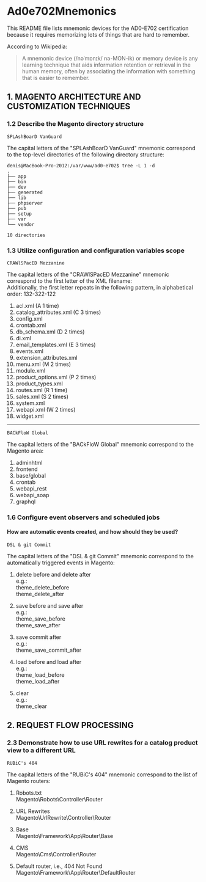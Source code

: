 # Ad0e702Mnemonics

This README file lists mnemonic devices for the AD0-E702 certification because it requires memorizing lots of things that are hard to remember.

According to Wikipedia:
> A mnemonic device (/nəˈmɒnɪk/ nə-MON-ik) or memory device is any learning technique that aids information retention or retrieval in the human memory, often by associating the information with something that is easier to remember.

## 1. MAGENTO ARCHITECTURE AND CUSTOMIZATION TECHNIQUES

### 1.2 Describe the Magento directory structure

```SPLAshBoarD VanGuard```

The capital letters of the "SPLAshBoarD VanGuard" mnemonic correspond to the top-level directories of the following directory structure:  

```
denis@MacBook-Pro-2012:/var/www/ad0-e702$ tree -L 1 -d
.
├── app
├── bin
├── dev
├── generated
├── lib
├── phpserver
├── pub
├── setup
├── var
└── vendor

10 directories
```

### 1.3 Utilize configuration and configuration variables scope

```CRAWlSPacED Mezzanine```

The capital letters of the "CRAWlSPacED Mezzanine" mnemonic correspond to the first letter of the XML filename:  
Additionally, the first letter repeats in the following pattern, in alphabetical order: 132-322-122

1. acl.xml (A 1 time)
2. catalog_attributes.xml (C 3 times)
3. config.xml
4. crontab.xml
5. db_schema.xml (D 2 times)
6. di.xml
7. email_templates.xml (E 3 times)
8. events.xml
9. extension_attributes.xml
10. menu.xml (M 2 times)
11. module.xml
12. product_options.xml (P 2 times)
13. product_types.xml
14. routes.xml (R 1 time)
15. sales.xml (S 2 times)
16. system.xml
17. webapi.xml (W 2 times)
18. widget.xml

----

```BACkFloW Global```

The capital letters of the "BACkFloW Global" mnemonic correspond to the Magento area:  

1. adminhtml
2. frontend
3. base/global
4. crontab
5. webapi_rest
6. webapi_soap
7. graphql

### 1.6 Configure event observers and scheduled jobs

#### How are automatic events created, and how should they be used?

```DSL & git Commit```

The capital letters of the "DSL & git Commit" mnemonic correspond to the automatically triggered events in Magento:  

1. delete before and delete after  
   e.g.:  
   theme_delete_before  
   theme_delete_after  

2. save before and save after  
   e.g.:  
   theme_save_before  
   theme_save_after  

3. save commit after  
   e.g.:  
   theme_save_commit_after  

4. load before and load after  
   e.g.:  
   theme_load_before  
   theme_load_after  

5. clear  
   e.g.:  
   theme_clear  

## 2. REQUEST FLOW PROCESSING

### 2.3 Demonstrate how to use URL rewrites for a catalog product view to a different URL

```RUBiC's 404```

The capital letters of the "RUBiC's 404" mnemonic correspond to the list of Magento routers:  

1. Robots.txt  
   Magento\Robots\Controller\Router  

2) URL Rewrites  
   Magento\UrlRewrite\Controller\Router  

3) Base  
   Magento\Framework\App\Router\Base  

4) CMS  
   Magento\Cms\Controller\Router  

5) Default router, i.e., 404 Not Found  
   Magento\Framework\App\Router\DefaultRouter  
